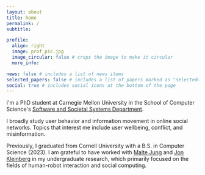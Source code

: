 ```yaml
---
layout: about
title: home
permalink: /
subtitle:

profile:
  align: right
  image: prof_pic.jpg
  image_circular: false # crops the image to make it circular
  more_info:

news: false # includes a list of news items
selected_papers: false # includes a list of papers marked as "selected={true}"
social: true # includes social icons at the bottom of the page
---
```


I'm a PhD student at Carnegie Mellon University in the School of Computer Science's [Software and Societal Systems Department](https://s3d.cmu.edu/). 

I broadly study user behavior and information movement in online social networks. Topics that interest me include user wellbeing, conflict, and misinformation. 

Previously, I graduated from Cornell University with a B.S. in Computer Science (2023). I am grateful to have worked with [Malte Jung](https://mjung.infosci.cornell.edu/) and [Jon Kleinberg](https://www.cs.cornell.edu/home/kleinber/) in my undergraduate research, which primarily focused on the fields of human-robot interaction and social computing.
